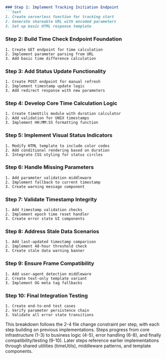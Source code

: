 ```markdown
### Step 1: Implement Tracking Initiation Endpoint
```text
1. Create serverless function for tracking start
2. Generate shareable URL with encoded parameters
3. Set up basic HTML response template
```

### Step 2: Build Time Check Endpoint Foundation
```text
1. Create GET endpoint for time calculation
2. Implement parameter parsing from URL
3. Add basic time difference calculation
```

### Step 3: Add Status Update Functionality
```text
1. Create POST endpoint for manual refresh
2. Implement timestamp update logic
3. Add redirect response with new parameters
```

### Step 4: Develop Core Time Calculation Logic
```text
1. Create timeUtils module with duration calculator
2. Add validation for UNIX timestamps
3. Implement HH:MM:SS formatting function
```

### Step 5: Implement Visual Status Indicators
```text
1. Modify HTML template to include color codes
2. Add conditional rendering based on duration
3. Integrate CSS styling for status circles
```

### Step 6: Handle Missing Parameters
```text
1. Add parameter validation middleware
2. Implement fallback to current timestamp
3. Create warning message component
```

### Step 7: Validate Timestamp Integrity
```text
1. Add timestamp validation checks
2. Implement epoch time reset handler
3. Create error state UI components
```

### Step 8: Address Stale Data Scenarios
```text
1. Add last-updated timestamp comparison
2. Implement 48-hour threshold check
3. Create stale data warning banner
```

### Step 9: Ensure Frame Compatibility
```text
1. Add user-agent detection middleware
2. Create text-only template variant
3. Implement OG meta tag fallbacks
```

### Step 10: Final Integration Testing
```text
1. Create end-to-end test cases
2. Verify parameter persistence chain
3. Validate all error state transitions
```

This breakdown follows the 2-4 file change constraint per step, with each step building on previous implementations. Steps progress from core infrastructure (1-3) to business logic (4-5), error handling (6-8), and finally compatibility/testing (9-10). Later steps reference earlier implementations through shared utilities (timeUtils), middleware patterns, and template components.